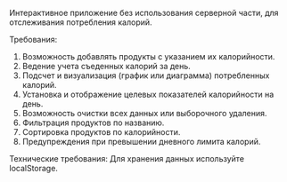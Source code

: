 Интерактивное приложение без использования серверной части, для отслеживания потребления калорий.

Требования:
1. Возможность добавлять продукты с указанием их калорийности.
2. Ведение учета съеденных калорий за день.
3. Подсчет и визуализация (график или диаграмма) потребленных калорий.
4. Установка и отображение целевых показателей калорийности на день.
5. Возможность очистки всех данных или выборочного удаления.
6. Фильтрация продуктов по названию.
7. Сортировка продуктов по калорийности.
8. Предупреждения при превышении дневного лимита калорий.

Технические требования:
Для хранения данных используйте localStorage.
